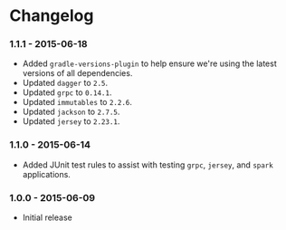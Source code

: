# Changelog

### 1.1.1 - 2015-06-18

- Added `gradle-versions-plugin` to help ensure we're using the latest versions of all dependencies.
- Updated `dagger` to `2.5`.
- Updated `grpc` to `0.14.1`.
- Updated `immutables` to `2.2.6`.
- Updated `jackson` to `2.7.5`.
- Updated `jersey` to `2.23.1`.

### 1.1.0 - 2015-06-14

- Added JUnit test rules to assist with testing `grpc`, `jersey`, and `spark` applications.

### 1.0.0 - 2015-06-09

- Initial release

